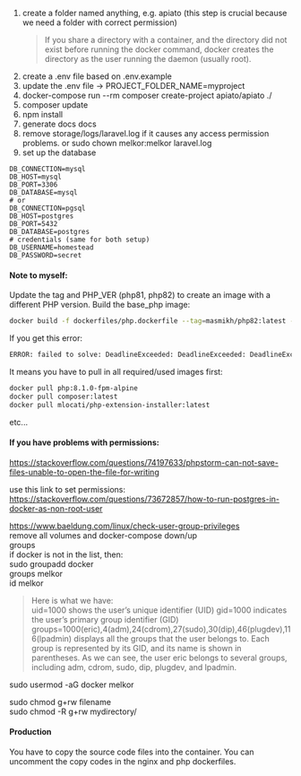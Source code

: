1. create a folder named anything, e.g. apiato (this step is crucial because we need a folder with correct permission)
   > If you share a directory with a container, and the directory did not exist before running the docker command,
   docker creates the directory as the user running the daemon (usually root).
2. create a .env file based on .env.example
3. update the .env file -> PROJECT_FOLDER_NAME=myproject
4. docker-compose run --rm composer create-project apiato/apiato ./
5. composer update
6. npm install
7. generate docs docs
8. remove storage/logs/laravel.log if it causes any access permission problems. or sudo chown melkor:melkor laravel.log
9. set up the database
```dotenv
DB_CONNECTION=mysql
DB_HOST=mysql
DB_PORT=3306
DB_DATABASE=mysql
# or
DB_CONNECTION=pgsql
DB_HOST=postgres
DB_PORT=5432
DB_DATABASE=postgres
# credentials (same for both setup)
DB_USERNAME=homestead
DB_PASSWORD=secret
```

#### Note to myself:
Update the tag and PHP_VER (php81, php82) to create an image with a different PHP version.
Build the base_php image:  
```bash
docker build -f dockerfiles/php.dockerfile --tag=masmikh/php82:latest --target=php_base . --build-arg 'PHP_VER=php82'
````

If you get this error:  
```bash
ERROR: failed to solve: DeadlineExceeded: DeadlineExceeded: DeadlineExceeded: php:8.1.0-fpm-alpine: failed to authorize: DeadlineExceeded: failed to fetch oauth token: Post "https://auth.docker.io/token": dial tcp 34.226.69.105:443: i/o timeout
```
It means you have to pull in all required/used images first:  
```bash
docker pull php:8.1.0-fpm-alpine
docker pull composer:latest
docker pull mlocati/php-extension-installer:latest
```
etc...

#### If you have problems with permissions:
https://stackoverflow.com/questions/74197633/phpstorm-can-not-save-files-unable-to-open-the-file-for-writing

use this link to set permissions:  
https://stackoverflow.com/questions/73672857/how-to-run-postgres-in-docker-as-non-root-user

https://www.baeldung.com/linux/check-user-group-privileges  
remove all volumes and docker-compose down/up  
groups  
if docker is not in the list, then:  
sudo groupadd docker  
groups melkor  
id melkor  
> Here is what we have:  
uid=1000 shows the user’s unique identifier (UID)
gid=1000 indicates the user’s primary group identifier (GID)
groups=1000(eric),4(adm),24(cdrom),27(sudo),30(dip),46(plugdev),116(lpadmin) displays all the groups that the user belongs to. Each group is represented by its GID, and its name is shown in parentheses. As we can see, the user eric belongs to several groups, including adm, cdrom, sudo, dip, plugdev, and lpadmin.

sudo usermod -aG docker melkor

sudo chmod g+rw filename  
sudo chmod -R g+rw mydirectory/ 

#### Production
You have to copy the source code files into the container.
You can uncomment the copy codes in the nginx and php dockerfiles.
